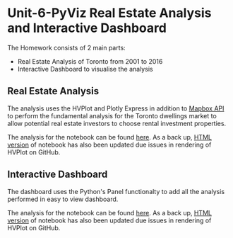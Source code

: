 # Unit-6-PyViz Real Estate Analysis and Interactive Dashboard
The Homework consists of 2 main parts:
- Real Estate Analysis of Toronto from 2001 to 2016
- Interactive Dashboard to visualise the analysis


## Real Estate Analysis

The analysis uses the HVPlot and Plotly Express in addition to [Mapbox API](https://www.mapbox.com/) to perform the fundamental analysis for the Toronto dwellings market to allow potential real estate investors to choose rental investment properties.

The analysis for the notebook can be found [here](Notebooks/Analysis/rental_analysis.ipynb).  As a back up, [HTML version](Notebooks/Analysis/rental_analysis.html) of notebook has also been updated due issues in rendering of HVPlot on GitHub.

## Interactive Dashboard

The dashboard uses the Python's Panel functionalty to add all the analysis performed in easy to view dashboard.

The analysis for the notebook can be found [here](Notebooks/Dashboard/dashboard.ipynb).  As a back up, [HTML version](Notebooks/Dashboard/dashboard.html) of notebook has also been updated due issues in rendering of HVPlot on GitHub.
